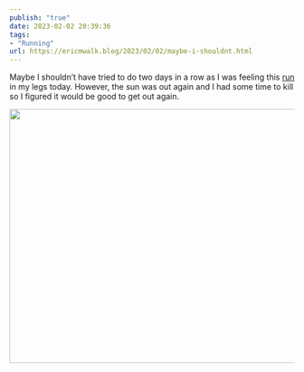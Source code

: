 ```yaml
---
publish: "true"
date: 2023-02-02 20:39:36
tags:
- "Running"
url: https://ericmwalk.blog/2023/02/02/maybe-i-shouldnt.html
---
```

Maybe I shouldn’t have tried to do two days in a row as I was feeling this [run](http://www.strava.com/activities/8493746192) in my legs today. However, the sun was out again and I had some time to kill so I figured it would be good to get out again.


<img src="uploads/2023/a605e50588.jpg" width="600" height="449" alt="">